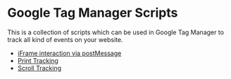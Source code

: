 # Google Tag Manager Scripts
This is a collection of scripts which can be used in Google Tag Manager to track all kind of events on your website.

* [iFrame interaction via postMessage](https://github.com/rmeekers/Google-Tag-Manager-Scripts/tree/master/iFrame%20interaction%20via%20postMessage)
* [Print Tracking](https://github.com/rmeekers/Google-Tag-Manager-Scripts/tree/master/Print%20Tracking)
* [Scroll Tracking](https://github.com/rmeekers/Google-Tag-Manager-Scroll-Tracking)
